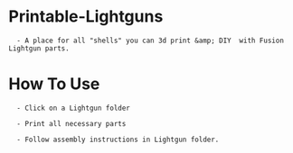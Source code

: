 # Printable-Lightguns

      - A place for all "shells" you can 3d print &amp; DIY  with Fusion Lightgun parts.

# How To Use
      
      - Click on a Lightgun folder
      
      - Print all necessary parts
      
      - Follow assembly instructions in Lightgun folder.
      
